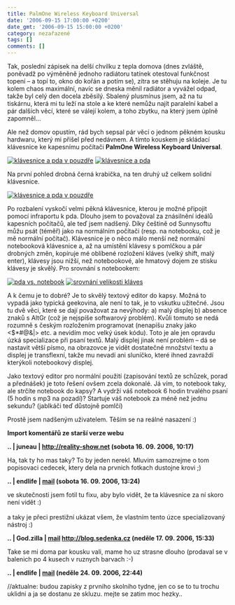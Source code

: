 ```yaml
---
title: PalmOne Wireless Keyboard Universal
date: '2006-09-15 17:00:00 +0200'
date_gmt: '2006-09-15 15:00:00 +0200'
category: nezařazené
tags: []
comments: []
---
```

<p>Tak, poslední zápisek na delší chvilku z tepla domova (dnes zvláště, poněvadž po výměněně jednoho radiátoru tatínek otestoval funkčnost topení &ndash; a topí to, okno do kořán a potím se), zítra se stěhuju na koleje. Je tu kolem chaos maximální, navíc se dneska měnil radiátor a vyvážel odpad, takže byl celý den docela zběsilý. Sbalený plusmínus jsem, až na tu tiskárnu, která mi tu leží na stole a ke které nemůžu najít paralelní kabel a pár dalších věcí, které se válejí kolem, a toho zbytku, na který jsem úplně zapomněl...</p>
<p>Ale než domov opustím, rád bych sepsal pár věcí o jednom pěkném kousku hardwaru, který mi přišel před nedávnem. A tímto kouskem je skládací klávesnice ke kapesnímu počítači <strong>PalmOne Wireless Keyboard Universal</strong>.</p>
<div >
<a href="/assets/migrated/old-images/palmkey_sbaleno.jpg"><img alt="klávesnice a pda v pouzdře" src="/assets/migrated/old-images/palmkey_sbaleno.jpg"></a>
<a href="/assets/migrated/old-images/palmkey_slozena.jpg"><img alt="klávesnice a pda" src="/assets/migrated/old-images/palmkey_slozena.jpg"></a>
</div>
<p>Na první pohled drobná černá krabička, na ten druhý už celkem solidní klávesnice.</p>
<div >
<a href="/assets/migrated/old-images/palmkey_vakci.jpg"><img alt="klávesnice a pda v pouzdře" src="/assets/migrated/old-images/palmkey_vakci.jpg"></a>
</div>
<p>Po rozbalení vyskočí velmi pěkná klávesnice, kterou je možné připojit pomocí infraportu k pda. Dlouho jsem to považoval za znásilnění ideálů kapesních počítačů, ale teď jsem nadšený. Díky češtině od Sunnysoftu můžu psát (téměř) jako na normálním počítači (resp. na notebooku, což je mě normální počítač). Klávesnice je o něco málo menší než normální notebooková klávesnice a, až na umístění klávesy s pomlčkou a pár drobných změn, kopíruje mé oblíbené rozložení kláves (velký shift, malý enter), klávesy jsou nižší, než notebookové, ale hmatový dojem ze stisku klávesy je skvělý. Pro srovnání s notebookem:</p>
<div >
<a href="/assets/migrated/old-images/palmkey_pocitac.jpg"><img alt="pda vs. notebook" src="/assets/migrated/old-images/palmkey_pocitac.jpg"></a>
<a href="/assets/migrated/old-images/palmkey_porovnani.jpg"><img alt="srovnání velikosti kláves" src="/assets/migrated/old-images/palmkey_porovnani.jpg"></a>
</div>
<p>A k čemu je to dobré? Je to skvělý textový editor do kapsy. Možná to vypadá jako typická geekovina, ale není to tak, je to vskutku užitečné. Jsou tu dvě věci, které se dají považovat za nevýhody: a) malý displej b) absence znaků s AltGr (což je nejspíše softwarový problém). Kvůli tomuto se nedá rozumně s českým rozložením programovat (nenapíšu znaky jako &lt;$*#@&amp;|&gt; etc. a nevidím moc velký úsek kódu). Toto je ale jen opravdu úzká specializace při psaní textů. Malý displej jinak není problém &ndash; dá se nastavit větší písmo, na obrazovce je vidět dostatečné množství textu a displej je transflexní, takže mu nevadí ani sluníčko, které ihned zavraždí kterýkoli notebookový displej.</p>
<p>Jako textový editor pro normální použití (zapisování textů ze schůzek, porad a přednášek) je toto řešení ovšem zcela dokonalé. Já vím, to notebook taky, ale strčíte notebook do kapsy? A vydrží váš notebook 6 hodin trvalého psaní (5 hodin s mp3 na pozadí)? Startuje váš notebook za méně než jednu sekundu? (jablkáči teď důstojně pomlčí)</p>
<p>Prostě jsem nadšeným uživatelem. Těším se na reálné nasazení :)</p>
<div class="import-komentaru">
<p><strong>Import komentářů ze starší verze webu</strong></p>
<div class="comment">
<p style="font-weight:bold"><span class="compredmet">..</span> | <span class="comname">juneau</span> |  <a href="http://reality-show.net">http://reality-show.net</a> (sobota&nbsp;16.&nbsp;09.&nbsp;2006,&nbsp;10:17)</p>
<p>Ha, tak ty ho mas taky? To by jeden nerekl. Mluvim samozrejme o tom popisovaci cedecek, ktery dela na prvnich fotkach dustojne krovi ;) </p>
</div>
<div class="comment">
<p style="font-weight:bold"><span class="compredmet">..</span> | <span class="comname">endlife</span> |  <a href="mailto:jan.martinek@post.cz">mail</a> (sobota&nbsp;16.&nbsp;09.&nbsp;2006,&nbsp;13:24)</p>
<p>ve skutečnosti jsem fotil tu fixu, aby bylo vidět, že ta klávesnice za ní skoro není vidět :) <br>  <br> a taky je přeci prestižní ukázat všem, že vlastním tento úzce specializovaný nástroj :) </p>
</div>
<div class="comment">
<p style="font-weight:bold"><span class="compredmet">..</span> | <span class="comname">God.zilla</span> |  <a href="mailto:jaroslav@sedenka.cz">mail</a>  <a href="http://blog.sedenka.cz">http://blog.sedenka.cz</a> (neděle&nbsp;17.&nbsp;09.&nbsp;2006,&nbsp;15:33)</p>
<p>Take se mi doma par kousku vali, mame ho uz strasne dlouho (prodaval se v balenich po 4 kusech v ruznych barvach :-) </p>
</div>
<div class="comment">
<p style="font-weight:bold"><span class="compredmet">..</span> | <span class="comname">endlife</span> |  <a href="mailto:jan.martinek@post.cz">mail</a> (neděle&nbsp;24.&nbsp;09.&nbsp;2006,&nbsp;22:44)</p>
<p>//aktualne: budou zapisky z prvniho skolniho tydne, jen co se to tu trochu uklidni a ja se dostanu ze skluzu. mejte se zatim moc hezky.. </p>
</div>
</div>
